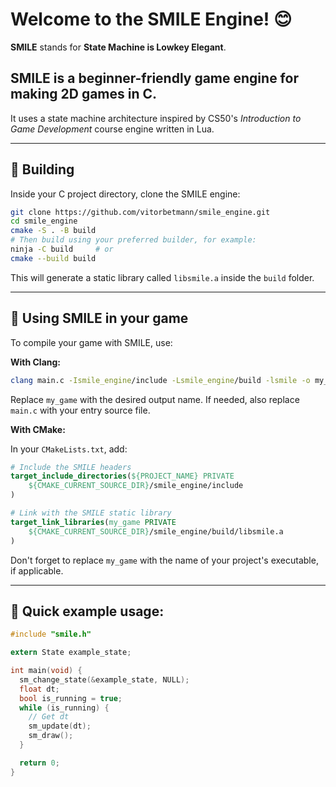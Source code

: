 # Welcome to the SMILE Engine! 😊

**SMILE** stands for **State Machine is Lowkey Elegant**.

## SMILE is a beginner-friendly game engine for making 2D games in C.

It uses a state machine architecture inspired by CS50's _Introduction to Game Development_ course engine written in Lua.

---

## 🔧 Building

Inside your C project directory, clone the SMILE engine:

```zsh
git clone https://github.com/vitorbetmann/smile_engine.git
cd smile_engine
cmake -S . -B build
# Then build using your preferred builder, for example:
ninja -C build     # or
cmake --build build
```

This will generate a static library called `libsmile.a` inside the `build` folder.

---

## 🚀 Using SMILE in your game

To compile your game with SMILE, use:

**With Clang:**

```zsh
clang main.c -Ismile_engine/include -Lsmile_engine/build -lsmile -o my_game
```

Replace `my_game` with the desired output name. If needed, also replace `main.c` with your entry source file.

**With CMake:**

In your `CMakeLists.txt`, add:

```cmake
# Include the SMILE headers
target_include_directories(${PROJECT_NAME} PRIVATE
    ${CMAKE_CURRENT_SOURCE_DIR}/smile_engine/include
)

# Link with the SMILE static library
target_link_libraries(my_game PRIVATE
    ${CMAKE_CURRENT_SOURCE_DIR}/smile_engine/build/libsmile.a
)
```

Don't forget to replace `my_game` with the name of your project's executable, if applicable.

---

## 🧪 Quick example usage:

```C
#include "smile.h"

extern State example_state;

int main(void) {
  sm_change_state(&example_state, NULL);
  float dt;
  bool is_running = true;
  while (is_running) {
    // Get dt
    sm_update(dt);
    sm_draw();
  }

  return 0;
}
```
